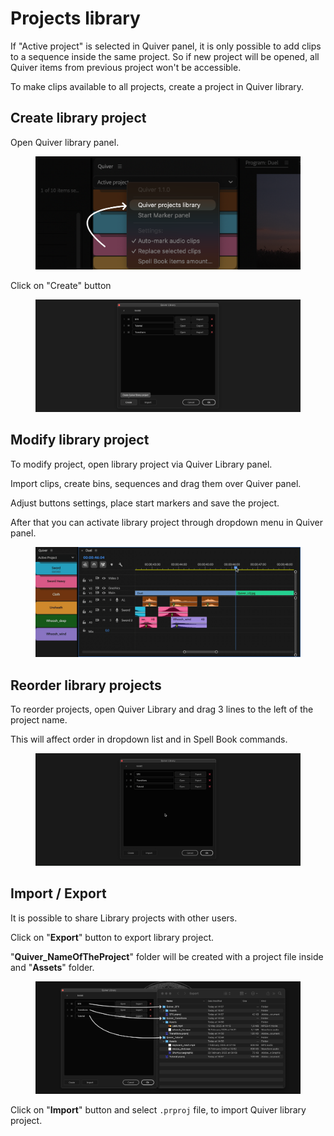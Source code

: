 # Projects library

If "Active project" is selected in Quiver panel, it is only possible to add clips to a sequence inside the same project. So if new project will be opened, all Quiver items from previous project won't be accessible.

To make clips available to all projects, create a project in Quiver library.

## Create library project

Open Quiver library panel.

<figure><img src="../../.gitbook/assets/Quiver_library_open.png" alt=""><figcaption></figcaption></figure>

Click on "Create" button

<figure><img src="../../.gitbook/assets/Quiver_library_create.png" alt=""><figcaption></figcaption></figure>

## Modify library project

To modify project, open library project via Quiver Library panel.

Import clips, create bins, sequences and drag them over Quiver panel.

Adjust buttons settings, place start markers and save the project.

After that you can activate library project through dropdown menu in Quiver panel.

<figure><img src="../../.gitbook/assets/Quiver_switch_quiver_add_groups.gif" alt=""><figcaption></figcaption></figure>

## Reorder library projects

To reorder projects, open Quiver Library and drag 3 lines to the left of the project name.

This will affect order in dropdown list and in Spell Book commands.

<figure><img src="../../.gitbook/assets/Quiver_library_reorder.gif" alt=""><figcaption></figcaption></figure>

## Import / Export

It is possible to share Library projects with other users.

Click on "**Export**" button to export library project.

"**Quiver\_NameOfTheProject**" folder will be created with a project file inside and "**Assets**" folder.

<figure><img src="../../.gitbook/assets/Quiver_library_export.png" alt=""><figcaption></figcaption></figure>

Click on "**Import**" button and select `.prproj` file, to import Quiver library project.
